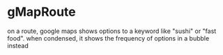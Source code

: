 # gMapRoute
on a route, google maps shows options to a keyword like "sushi" or "fast food". when condensed, it shows the frequency of options in a bubble instead

